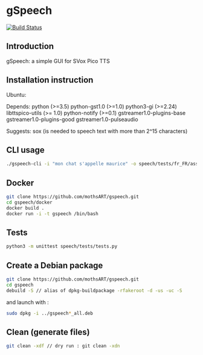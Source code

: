 # gSpeech

[![Build Status](https://travis-ci.org/mothsART/gSpeech.png?branch=master)](https://travis-ci.org/mothsART/gSpeech)

## Introduction

gSpeech: a simple GUI for SVox Pico TTS


## Installation instruction

Ubuntu:

Depends: python (>=3.5) python-gst1.0 (>=1.0) python3-gi (>=2.24) libttspico-utils (>= 1.0) python-notify (>=0.1) gstreamer1.0-plugins-base gstreamer1.0-plugins-good gstreamer1.0-pulseaudio

Suggests: sox (is needed to speech text with more than 2^15 characters)

## CLI usage

```sh
./gspeech-cli -i "mon chat s'appelle maurice" -o speech/tests/fr_FR/assets/chat_maurice.wav
```

## Docker

```sh
git clone https://github.com/mothsART/gspeech.git
cd gspeech/docker
docker build .
docker run -i -t gspeech /bin/bash
```

## Tests

```sh
python3 -m unittest speech/tests/tests.py
```

## Create a Debian package

```sh
git clone https://github.com/mothsART/gspeech.git
cd gspeech
debuild -S // alias of dpkg-buildpackage -rfakeroot -d -us -uc -S
```

and launch with :

```sh
sudo dpkg -i ../gspeech*_all.deb
```

## Clean (generate files)

```sh
git clean -xdf // dry run : git clean -xdn
```

